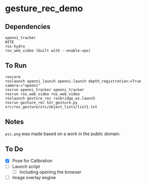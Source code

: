 gesture_rec_demo
================

Dependencies
------------
```
openni_tracker
NITE
ros-hydro
ros_web_video (built with --enable-vpx)
```

To Run
------
```
roscore
roslaunch openni_launch openni.launch depth_registration:=True camera:="openni"
rosrun openni_tracker openni_tracker 
rosrun ros_web_video ros_web_video 
roslaunch gesture_rec rosbridge_ws.launch
rosrun gesture_rec h2r_gesture.py src/ros_gesture/src/object_lists/list1.txt
```

Notes
-----
`psi.png` was made based on a work in the public domain.


To Do
-----
 - [X] Pose for Calibration
 - [ ] Launch script
   - [ ] Including opening the browser
 - [ ] Image overlay engine
